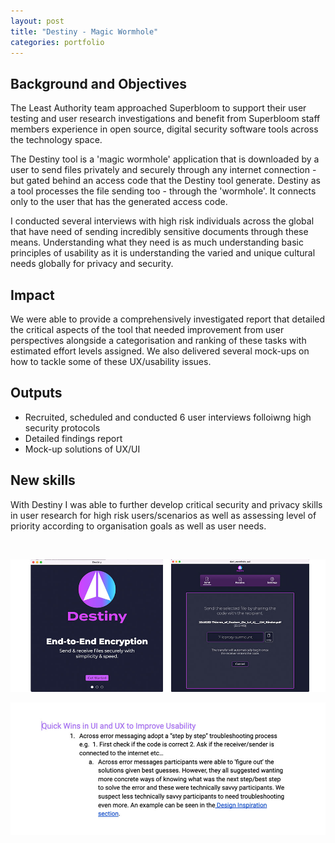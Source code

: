 ```yaml
---
layout: post
title: "Destiny - Magic Wormhole"
categories: portfolio
---
```


## Background and Objectives

The Least Authority team approached Superbloom to support their user testing and user research investigations and benefit from Superbloom staff members experience in open source, digital security software tools across the technology space.

The Destiny tool is a 'magic wormhole' application that is downloaded by a user to send files privately and securely through any internet connection - but gated behind an access code that the Destiny tool generate. Destiny as a tool processes the file sending too - through the 'wormhole'. It connects only to the user that has the generated access code.

I conducted several interviews with high risk individuals across the global that have need of sending incredibly sensitive documents through these means. Understanding what they need is as much understanding basic principles of usability as it is understanding the varied and unique cultural needs globally for privacy and security.

## Impact

We were able to provide a comprehensively investigated report that detailed the critical aspects of the tool that needed improvement from user perspectives alongside a categorisation and ranking of these tasks with estimated effort levels assigned. We also delivered several mock-ups on how to tackle some of these UX/usability issues.


## Outputs
- Recruited, scheduled and conducted 6 user interviews folloiwng high security protocols 
- Detailed findings report
- Mock-up solutions of UX/UI


## New skills
With Destiny I was able to further develop critical security and privacy skills in user research for high risk users/scenarios as well as assessing level of priority according to organisation goals as well as user needs.


<br />

![Images of the Destiny tool as we conducted workshops](https://raw.githubusercontent.com/Erioldoesdesign/erioldoesdesign.github.io/master/images/destiny-1-950x400.jpg "Images of the Destiny tool as we conducted workshops")

![A snippet of the research report delivery to the Destiny tool team](https://raw.githubusercontent.com/Erioldoesdesign/erioldoesdesign.github.io/master/images/destiny-2-950x400.jpg "A snippet of the research report delivery to the Destiny tool team")